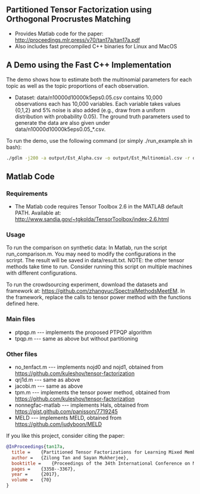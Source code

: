 ## Partitioned Tensor Factorization using Orthogonal Procrustes Matching
  * Provides Matlab code for the paper: http://proceedings.mlr.press/v70/tan17a/tan17a.pdf
  * Also includes fast precompiled C++ binaries for Linux and MacOS

## A Demo using the Fast C++ Implementation
The demo shows how to estimate both the multinomial parameters for each topic as well as the topic proportions of each observation.
  * Dataset: data/n10000d10000k5eps0.05.csv contains 10,000 observations each has 10,000 variables. Each variable takes values {0,1,2} and 5% noise is also added (e.g., draw from a uniform distribution with probability 0.05). The ground truth parameters used to generate the data are also given under data/n10000d10000k5eps0.05_\*.csv.

To run the demo, use the following command (or simply ./run_example.sh in bash):
```bash
./gdlm -j200 -a output/Est_Alpha.csv -o output/Est_Multinomial.csv -r output/Est_Proportions.csv problems/n10000d10000k5eps0.05.conf
```

## Matlab Code
### Requirements
  * The Matlab code requires Tensor Toolbox 2.6 in the MATLAB default PATH. Available at: http://www.sandia.gov/~tgkolda/TensorToolbox/index-2.6.html

### Usage
To run the comparison on synthetic data:
In Matlab, run the script run_comparison.m. You may need to modify the configurations in the scrirpt.
The result will be saved in data/result.txt.
NOTE: the other tensor methods take time to run. Consider running this script on multiple machines with different configurations.

To run the crowdsourcing experiment, download the datasets and framework at: https://github.com/zhangyuc/SpectralMethodsMeetEM.
In the framework, replace the calls to tensor power method with the functions defined here. 

### Main files
- ptpqp.m  --- implements the proposed PTPQP algorithm
- tpqp.m   --- same as above but without partitioning

### Other files
- no_tenfact.m      --- implements nojd0 and nojd1, obtained from https://github.com/kuleshov/tensor-factorization
- qrj1d.m           --- same as above
- jacobi.m          --- same as above
- tpm.m             --- implements the tensor power method, obtained from https://github.com/kuleshov/tensor-factorization
- nonnegfac-matlab  --- implements Hals, obtained from https://gist.github.com/panisson/7719245
- MELD              --- implements MELD, obtained from https://github.com/judyboon/MELD

If you like this project, consider citing the paper:
```bibtex
@InProceedings{tan17a,
  title = 	 {Partitioned Tensor Factorizations for Learning Mixed Membership Models},
  author = 	 {Zilong Tan and Sayan Mukherjee},
  booktitle = 	 {Proceedings of the 34th International Conference on Machine Learning},
  pages = 	 {3358--3367},
  year = 	 {2017},
  volume = 	 {70}
}

```
